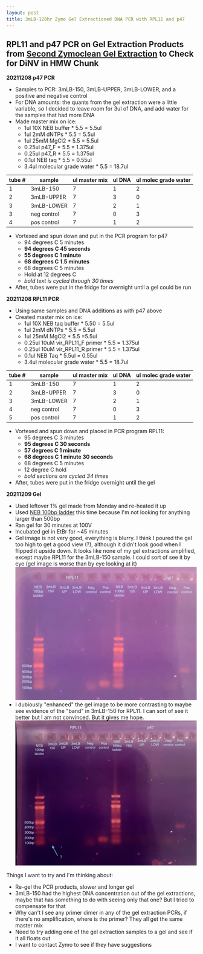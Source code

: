 ```yaml
---
layout: post
title: 3mLB-120hr Zymo Gel Extractioned DNA PCR with RPL11 and p47
---
```


## RPL11 and p47 PCR on Gel Extraction Products from [Second Zymoclean Gel Extraction](https://meschedl.github.io/Unckless-Lab-Notebook-Maggie/2021/12/07/HMW-Gel-and-Zymo-Ex-2.html) to Check for DiNV in HMW Chunk

**20211208 p47 PCR**
- Samples to PCR: 3mLB-150, 3mLB-UPPER, 3mLB-LOWER, and a positive and negative control
- For DNA amounts: the quants from the gel extraction were a little variable, so I decided to leave room for 3ul of DNA, and add water for the samples that had more DNA
- Made master mix on ice:
  - 1ul 10X NEB buffer * 5.5 = 5.5ul
  - 1ul 2mM dNTPs * 5.5 = 5.5ul
  - 1ul 25mM MgCl2 * 5.5 = 5.5ul
  - 0.25ul p47_F * 5.5 = 1.375ul
  - 0.25ul p47_R * 5.5 = 1.375ul
  - 0.1ul NEB taq * 5.5 = 0.55ul
  - 3.4ul molecular grade water * 5.5 = 18.7ul

|tube # |sample|ul master mix|ul DNA|ul molec grade water|
|---|---|---|---|---|
|1|3mLB-150|7|1|2|
|2|3mLB-UPPER|7|3|0|
|3|3mLB-LOWER|7|2|1|
|3|neg control|7|0|3|
|4|pos control|7|1|2|

- Vortexed and spun down and put in the PCR program for p47
  - 94 degrees C 5 minutes
  - **94 degrees C 45 seconds**
  - **55 degrees C 1 minute**
  - **68 degrees C 1.5 minutes**
  - 68 degrees C 5 minutes
  - Hold at 12 degrees C
  - _bold text is cycled through 30 times_
- After, tubes were put in the fridge for overnight until a gel could be run

**20211208 RPL11 PCR**
- Using same samples and DNA additions as with p47 above
- Created master mix on ice:
  - 1ul 10X NEB taq buffer * 5.50 = 5.5ul
  - 1ul 2mM dNTPs * 5.5 = 5.5ul
  - 1ul 25mM MgCl2 * 5.5 =5.5ul
  - 0.25ul 10uM vir_RPL11_F primer * 5.5 = 1.375ul
  - 0.25ul 10uM vir_RPL11_R primer * 5.5 = 1.375ul
  - 0.1ul NEB Taq * 5.5ul = 0.55ul
  - 3.4ul molecular grade water * 5.5 = 18.7ul

|tube #|sample|ul master mix|ul DNA|ul molec grade water|
|---|---|---|---|---|
|1|3mLB-150|7|1|2|
|2|3mLB-UPPER|7|3|0|
|3|3mLB-LOWER|7|2|1|
|4|neg control|7|0|3|
|5|pos control|7|1|2|

- Vortexed and spun down and placed in PCR program RPL11:
  - 95 degrees C 3 minutes
  - **95 degrees C 30 seconds**
  - **57 degrees C 1 minute**
  - **68 degrees C 1 minute 30 seconds**
  - 68 degrees C 5 minutes
  - 12 degree C hold
  - _bold sections are cycled 34 times_
- After, tubes were put in the fridge overnight until the gel

**20211209 Gel**
- Used leftover 1% gel made from Monday and re-heated it up
- Used [NEB 100bp ladder](https://www.neb.com/products/n3231-100-bp-dna-ladder#Product%20Information) this time because I'm not looking for anything larger than 500bp
- Ran gel for 30 minutes at 100V
- Incubated gel in EtBr for ~45 minutes
- Gel image is not very good, everything is blurry. I think I poured the gel too high to get a good view (?), although it didn't look good when I flipped it upside down. It looks like none of my gel extractions amplified, except maybe RPL11 for the 3mLB-150 sample. I could sort of see it by eye (gel image is worse than by eye looking at it)
![](https://raw.githubusercontent.com/meschedl/Unckless-Lab-Notebook-Maggie/master/images/20211209-PCR-gel.jpeg)
- I dubiously "enhanced" the gel image to be more contrasting to maybe see evidence of the "band" in 3mLB-150 for RPL11. I can sort of see it better but I am not convinced. But it gives me hope.
![](https://raw.githubusercontent.com/meschedl/Unckless-Lab-Notebook-Maggie/master/images/20211209-PCR-gel-inhanced.jpeg)

Things I want to try and I'm thinking about:
- Re-gel the PCR products, slower and longer gel
- 3mLB-150 had the highest DNA concentration out of the gel extractions, maybe that has something to do with seeing only that one? But I tried to compensate for that
- Why can't I see any primer dimer in any of the gel extraction PCRs, if there's no amplification, where is the primer? They all get the same master mix
- Need to try adding one of the gel extraction samples to a gel and see if it all floats out
- I want to contact Zymo to see if they have suggestions 
